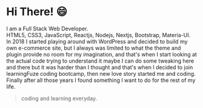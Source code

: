 # Hi There! :smile:
I am a Full Stack Web Developer.<br>
HTML5, CSS3, JavaScript, Reactjs, Nodejs, Nextjs, Bootstrap, Materia-UI.<br>
In 2018 I started playing around with WordPress and decided to build my own e-commerce site, but I always was limited to what the theme and plugin provide no room for my imagination, and that's when I start looking at the actual code trying to understand it maybe I can do some tweaking here and there but it was harder than I thought and that's when I decided to  join learningFuze coding bootcamp, then new love story started me and coding. Finally after all those years I found something I want to do for the rest of my life.
>coding and learning everyday.

<!--
**malmossa/malmossa** is a ✨ _special_ ✨ repository because its `README.md` (this file) appears on your GitHub profile.

Here are some ideas to get you started:

- 🔭 I’m currently working on ...
- 🌱 I’m currently learning ...
- 👯 I’m looking to collaborate on ...
- 🤔 I’m looking for help with ...
- 💬 Ask me about ...
- 📫 How to reach me: ...
- 😄 Pronouns: ...
- ⚡ Fun fact: ...
-->
